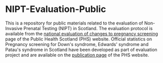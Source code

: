 # NIPT-Evaluation-Public
This is a repository for public materials related to the evaluation of Non-Invasive Prenatal Testing (NIPT) in Scotland.
The evaluation protocol is available from the [national evaluation of changes to pregnancy screening](https://publichealthscotland.scot/our-areas-of-work/disease-registration-and-screening/screening/pregnancy-and-newborn-screening/data-and-statistics/national-evaluation-of-changes-to-pregnancy-screening/) page of the Public Health Scotland (PHS) website.
Official statistics on Pregnancy screening for Down's syndrome, Edwards' syndrome and Patau's syndrome in Scotland have been developed as part of evaluation project and are available on the [publication page](https://publichealthscotland.scot/publications/pregnancy-screening-for-down-s-syndrome-edwards-syndrome-and-patau-s-syndrome-in-scotland/pregnancy-screening-for-down-s-syndrome-edwards-syndrome-and-patau-s-syndrome-in-scotland-30-april-2024/) of the PHS website.
